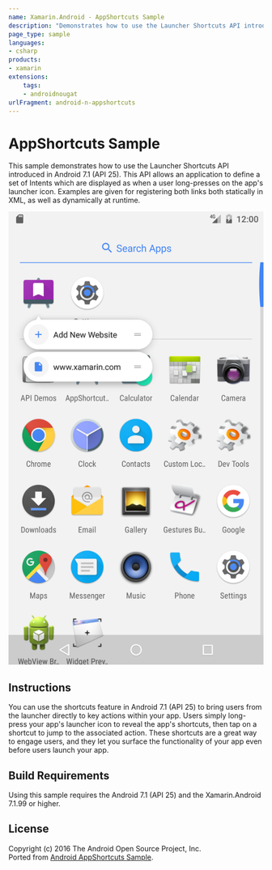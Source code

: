 ```yaml
---
name: Xamarin.Android - AppShortcuts Sample
description: "Demonstrates how to use the Launcher Shortcuts API introduced in Android 7.1 (API 25). This API allows an application to define... (Android Nougat)"
page_type: sample
languages:
- csharp
products:
- xamarin
extensions:
    tags:
    - androidnougat
urlFragment: android-n-appshortcuts
---
```

# AppShortcuts Sample

This sample demonstrates how to use the Launcher Shortcuts API introduced in Android 7.1 (API 25). This API allows an application to define a set of Intents which are displayed as when a user long-presses on the app's launcher icon. Examples are given for registering both links both statically in XML, as well as dynamically at runtime.

![AppShortcuts Sample application screenshot](Screenshots/Screenshot_1480604454.png)

## Instructions

You can use the shortcuts feature in Android 7.1 (API 25) to bring users from the launcher directly to key actions within your app. Users simply long-press your app's launcher icon to reveal the app's shortcuts, then tap on a shortcut to jump to the associated action. These shortcuts are a great way to engage users, and they let you surface the functionality of your app even before users launch your app.

## Build Requirements

Using this sample requires the Android 7.1 (API 25) and the Xamarin.Android 7.1.99 or higher.

## License

Copyright (c) 2016 The Android Open Source Project, Inc.  
Ported from [Android AppShortcuts Sample](https://github.com/googlesamples/android-AppShortcuts).  
